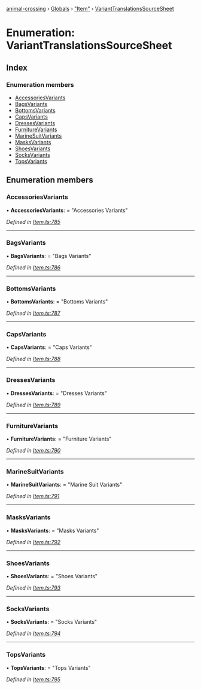 [animal-crossing](../README.md) › [Globals](../globals.md) › ["Item"](../modules/_item_.md) › [VariantTranslationsSourceSheet](_item_.varianttranslationssourcesheet.md)

# Enumeration: VariantTranslationsSourceSheet

## Index

### Enumeration members

* [AccessoriesVariants](_item_.varianttranslationssourcesheet.md#accessoriesvariants)
* [BagsVariants](_item_.varianttranslationssourcesheet.md#bagsvariants)
* [BottomsVariants](_item_.varianttranslationssourcesheet.md#bottomsvariants)
* [CapsVariants](_item_.varianttranslationssourcesheet.md#capsvariants)
* [DressesVariants](_item_.varianttranslationssourcesheet.md#dressesvariants)
* [FurnitureVariants](_item_.varianttranslationssourcesheet.md#furniturevariants)
* [MarineSuitVariants](_item_.varianttranslationssourcesheet.md#marinesuitvariants)
* [MasksVariants](_item_.varianttranslationssourcesheet.md#masksvariants)
* [ShoesVariants](_item_.varianttranslationssourcesheet.md#shoesvariants)
* [SocksVariants](_item_.varianttranslationssourcesheet.md#socksvariants)
* [TopsVariants](_item_.varianttranslationssourcesheet.md#topsvariants)

## Enumeration members

###  AccessoriesVariants

• **AccessoriesVariants**: = "Accessories Variants"

*Defined in [Item.ts:785](https://github.com/Norviah/animal-crossing/blob/ba83c61/module/types/Item.ts#L785)*

___

###  BagsVariants

• **BagsVariants**: = "Bags Variants"

*Defined in [Item.ts:786](https://github.com/Norviah/animal-crossing/blob/ba83c61/module/types/Item.ts#L786)*

___

###  BottomsVariants

• **BottomsVariants**: = "Bottoms Variants"

*Defined in [Item.ts:787](https://github.com/Norviah/animal-crossing/blob/ba83c61/module/types/Item.ts#L787)*

___

###  CapsVariants

• **CapsVariants**: = "Caps Variants"

*Defined in [Item.ts:788](https://github.com/Norviah/animal-crossing/blob/ba83c61/module/types/Item.ts#L788)*

___

###  DressesVariants

• **DressesVariants**: = "Dresses Variants"

*Defined in [Item.ts:789](https://github.com/Norviah/animal-crossing/blob/ba83c61/module/types/Item.ts#L789)*

___

###  FurnitureVariants

• **FurnitureVariants**: = "Furniture Variants"

*Defined in [Item.ts:790](https://github.com/Norviah/animal-crossing/blob/ba83c61/module/types/Item.ts#L790)*

___

###  MarineSuitVariants

• **MarineSuitVariants**: = "Marine Suit Variants"

*Defined in [Item.ts:791](https://github.com/Norviah/animal-crossing/blob/ba83c61/module/types/Item.ts#L791)*

___

###  MasksVariants

• **MasksVariants**: = "Masks Variants"

*Defined in [Item.ts:792](https://github.com/Norviah/animal-crossing/blob/ba83c61/module/types/Item.ts#L792)*

___

###  ShoesVariants

• **ShoesVariants**: = "Shoes Variants"

*Defined in [Item.ts:793](https://github.com/Norviah/animal-crossing/blob/ba83c61/module/types/Item.ts#L793)*

___

###  SocksVariants

• **SocksVariants**: = "Socks Variants"

*Defined in [Item.ts:794](https://github.com/Norviah/animal-crossing/blob/ba83c61/module/types/Item.ts#L794)*

___

###  TopsVariants

• **TopsVariants**: = "Tops Variants"

*Defined in [Item.ts:795](https://github.com/Norviah/animal-crossing/blob/ba83c61/module/types/Item.ts#L795)*
